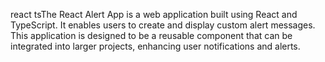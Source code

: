 react tsThe React Alert App is a web application built using React and TypeScript. It enables users to create and display custom alert messages. This application is designed to be a reusable component that can be integrated into larger projects, enhancing user notifications and alerts.

